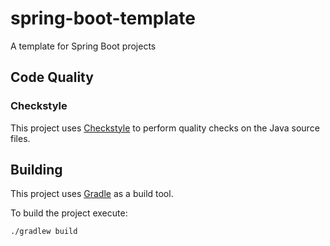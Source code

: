 # spring-boot-template
A template for Spring Boot projects

## Code Quality

### Checkstyle
This project uses [Checkstyle](https://checkstyle.org/) to perform quality checks on the Java source files.

## Building
This project uses [Gradle](https://gradle.org/) as a build tool.

To build the project execute:

```bash
./gradlew build
```
